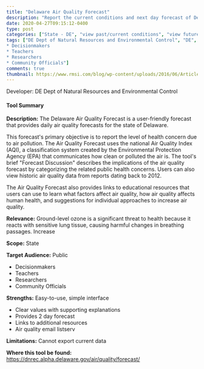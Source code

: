 ```yaml
---
title: "Delaware Air Quality Forecast"
description: "Report the current conditions and next day forecast of Delaware Air Quality."
date: 2020-04-27T09:15:12-0400
type: post
categories: ["State - DE", "view past/current conditions", "view future projections", "near future", "short"]
tags: ["DE Dept of Natural Resources and Environmental Control", "DE", "Public
* Decisionmakers
* Teachers
* Researchers
* Community Officials"]
comments: true
thumbnail: https://www.rmsi.com/blog/wp-content/uploads/2016/06/Article-04.jpg
---
```

Developer: DE Dept of Natural Resources and Environmental Control

#### Tool Summary
**Description:** The Delaware Air Quality Forecast is a user-friendly forecast that provides daily air quality forecasts for the state of Delaware.

This forecast's primary objective is to report the level of health concern due to air pollution. The Air Quality Forecast uses the national Air Quality Index (AQI), a classification system created by the Environmental Protection Agency (EPA) that communicates how clean or polluted the air is. The tool's brief "Forecast Discussion" describes the implications of the air quality forecast by categorizing the related public health concerns.  Users can also view historic air quality data from reports dating back to 2012. 

The Air Quality Forecast also provides links to educational resources that users can use to learn what factors affect air quality, how air quality affects human health, and suggestions for individual approaches to increase air quality.

**Relevance:** Ground-level ozone is a significant threat to health because it reacts with sensitive lung tissue, causing harmful changes in breathing passages. Increase

**Scope:** State

**Target Audience:** Public
* Decisionmakers
* Teachers
* Researchers
* Community Officials

**Strengths:** Easy-to-use, simple interface
* Clear values with supporting explanations
* Provides 2 day forecast
* Links to additional resources
* Air quality email listserv

**Limitations:** Cannot export current data

**Where this tool be found:** https://dnrec.alpha.delaware.gov/air/quality/forecast/
